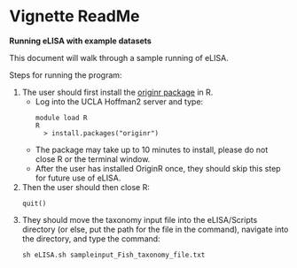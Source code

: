 # Vignette ReadMe

**Running eLISA with example datasets**   

This document will walk through a sample running of eLISA. 

Steps for running the program:  
1) The user should first install the [originr package](https://github.com/ropensci/originr) in R.
   - Log into the UCLA Hoffman2 server and type:
      ```
      module load R
      R
        > install.packages("originr")
       ```
   - The package may take up to 10 minutes to install, please do not close R or the terminal window.
   - After the user has installed OriginR once, they should skip this step for future use of eLISA.
2) Then the user should then close R:
   ```
   quit()
   ```
3) They should move the taxonomy input file into the eLISA/Scripts directory (or else, put the path for the file in the command), navigate into the directory, and type the command:
   ```
   sh eLISA.sh sampleinput_Fish_taxonomy_file.txt
   ```
